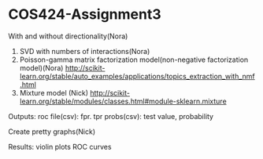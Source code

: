 # COS424-Assignment3

With and without directionality(Nora)

1. SVD with numbers of interactions(Nora)
2. Poisson-gamma matrix factorization model(non-negative factorization model)(Nora)
    http://scikit-learn.org/stable/auto_examples/applications/topics_extraction_with_nmf.html
3. Mixture model (Nick)
    http://scikit-learn.org/stable/modules/classes.html#module-sklearn.mixture


Outputs:
roc file(csv): fpr. tpr
probs(csv): test value, probability

Create pretty graphs(Nick)

Results:
violin plots
ROC curves
